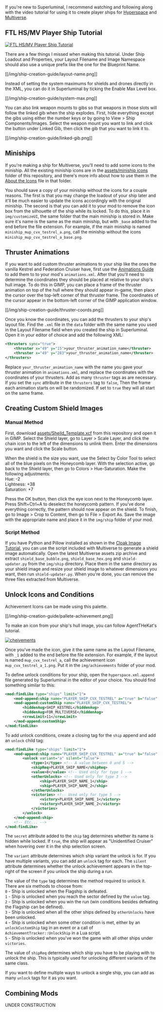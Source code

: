 If you're new to Superluminal, I recommend watching and following along with the video tutorial for using it to create player ships for [Hyperspace](https://subsetgames.com/forum/viewtopic.php?t=35095) and [Multiverse](https://subsetgames.com/forum/viewtopic.php?t=35332).

## FTL HS/MV Player Ship Tutorial
[![FTL HS/MV Player Ship Tutorial](https://img.youtube.com/vi/3PSGVwlA95o/maxresdefault.jpg)](https://www.youtube.com/watch?v=3PSGVwlA95o)

There are a few things I missed when making this tutorial. Under Ship Loadout and Properties, your Layout Filename and Image Namespace should also use a unique prefix like the one for the Blueprint Name.

[[/img/ship-creation-guide/layout-name.png]]

Instead of setting the system maximums for shields and drones directly in the XML, you can do it in Superluminal by ticking the Enable Max Level box.

[[/img/ship-creation-guide/system-max.png]]

You can also link weapon mounts to gibs so that weapons in those slots will follow the linked gib when the ship explodes. First, hide everything except the gibs using either the number keys or by going to View > Ship Components/Images. Select the weapon mount you want to link and click the button under Linked Gib, then click the gib that you want to link it to.

[[/img/ship-creation-guide/linked-gib.png]]

## Miniships

If you're making a ship for Multiverse, you'll need to add some icons to the miniship. All the existing miniship icons are in the [assets/miniship icons](../blob/master/assets/miniship%20icons) folder of this repository, and there's more info about how to use them in the [About the Icons](../blob/master/assets/miniship%20icons/About-the-Icons.md) file in that folder.

You should save a copy of your miniship without the icons for a couple reasons. The first is that you may change the loadout of your ship later and it'll be much easier to update the icons accordingly with the original miniship. The second is that you can add it to your mod to remove the icon box from the silhouette of the ship while its locked. To do this, place it in `img/customizeUI`, the same folder that the main miniship is stored in. Make sure it's name is the same as the main miniship, but with `_base` added to the end before the file extension. For example, if the main miniship is named `miniship_mup_cvx_testrel_a.png`, call the miniship without the icons `miniship_mup_cvx_testrel_a_base.png`.

## Thruster Animations

If you want to add custom thruster animations to your ship like the ones the vanilla Kestrel and Federation Cruiser have, first use the [Animations Guide](Animations-Guide) to add them to to your mod's `animations.xml`. After that you'll need to determine the coordinates they should be placed at relative to your ship's hull image. To do this in GIMP, you can place a frame of the thruster animation on top of the hull where they should appear in-game, then place the cursor over the top-left corner of that thruster frame. The coordinates of the cursor appear in the bottom-left corner of the GIMP application window.

[[/img/ship-creation-guide/thruster-coords.png]]

Once you know the coordinates, you can add the thrusters to your ship's layout file. Find the `.xml` file in the `data` folder with the same name you used in the Layout Filename field when you created the ship in Superluminal. Open it in your editor of choice and add the following XML:

```xml
<thrusters sync="true">
    <thruster x="49" y="15">your_thruster_animation_name</thruster>
    <thruster x="49" y="283">your_thruster_animation_name</thruster>
</thrusters>
```

Replace `your_thruster_animation_name` with the name you gave your thruster animation in `animations.xml`, and replace the coordinates with the coordinates of your thrusters. Add as many `thruster` tags as are necessary. If you set the `sync` attribute in the `thrusters` tag to `false`, Then the frame each animation starts on will be randomized. If set to `true` they will all start on the same frame.

## Creating Custom Shield Images

### Manual Method

First, download [assets/Sheild_Template.xcf](../blob/master/assets/Sheild_Template.xcf) from this repository and open it in GIMP. Select the Shield layer, go to Layer > Scale Layer, and click the chain icon to the left of the dimensions to unlink them. Enter the dimensions you want and click the Scale button.

When the shield is the size you want, use the Select by Color Tool to select all of the blue pixels on the Honeycomb layer. With the selection active, go back to the Shield layer, then go to Colors > Hue-Saturation. Make the following adjustments:<br/>
Hue: -2<br/>
Lightness: +38<br/>
Saturation: +7<br/>

Press the OK button, then click the eye icon next to the Honeycomb layer. Press Shift+Ctrl+A to deselect the honeycomb pattern. If you've done everything correctly, the pattern should now appear on the shield. To finish, go to Image > Crop to Content, then go to File > Export As. Save the image with the appropriate name and place it in the `img/ship` folder of your mod.

### Script Method

If you have Python and Pillow installed as shown in the [Cloak Image Tutorial](https://youtu.be/08GqtK9hUjE), you can use the script included with Multiverse to generate a shield image automatically. Open the latest Multiverse assets zip archive and extract `shield_base_bubble.png`, `shield_base_hex.png` and `shield-updater.py` from the `img/ship` directory. Place them in the same directory as your shield image and resize your shield image to whatever dimensions you want, then run `shield-updater.py`. When you're done, you can remove the three files extracted from Multiverse.

## Unlock Icons and Conditions

Achievement Icons can be made using this palette.

[[/img/ship-creation-guide/pallete-achievement.png]]

To make an icon from your ship's hull image, you can follow AgentTHeKat's tutorial.

[![cheivements](https://img.youtube.com/vi/HNQs6TZ3xVw/maxresdefault.jpg)](https://www.youtube.com/watch?v=HNQs6TZ3xVw)

Once you've made the icon, give it the same name as the Layout Filename, with `_1` added to the end before the file extension. For example, if the layout is named `mup_cvx_testrel_a`, call the achievement icon `mup_cvx_testrel_a_1.png`. Put it in the `img/achievements` folder of your mod.

To define unlock conditions for your ship, open the `hyperspace.xml.append` file generated by Superluminal in the editor of your choice. You should find something similar to this:

```xml
<mod:findLike type="ships" limit="1">
    <mod-append:ship name="PLAYER_SHIP_CVX_TESTREL" a="true" b="false" c="false" />
    <mod-append:customShip name="PLAYER_SHIP_CVX_TESTREL">
        <hiddenAug>SHIP_KESTREL</hiddenAug>
        <hiddenAug>FOR_MULTIVERSE</hiddenAug>
        <crewLimit>11</crewLimit>
    </mod-append:customShip>
</mod:findLike>
```

To add unlock conditions, create a closing tag for the `ship` append and add an `unlock` child tag:

```xml
<mod:findLike type="ships" limit="1">
    <mod-append:ship name="PLAYER_SHIP_CVX_TESTREL" a="true" b="false" c="false" secret="false">
		<unlock variant="a" silent="false">
            <type>1</type> <!-- A value between 0 and 5 -->
            <shipReq>PLAYER_SHIP_NAME</shipReq>
            <value>8</value> <!-- Used only for type 1 -->
            <otherUnlocks> <!-- Used only for type 3 -->
                <ship>PLAYER_SHIP_NAME_1</ship>
                <ship>PLAYER_SHIP_NAME_2</ship>
            </otherUnlocks>
            <victories> <!-- Used only for type 5 -->
                <victory>PLAYER_SHIP_NAME_1</victory>
                <victory>PLAYER_SHIP_NAME_2</victory>
            </victories>
        </unlock>
    </mod-append:ship>
    <!-- Etc... -->
</mod:findLike>
```

The `secret` attribute added to the `ship` tag determines whether its name is hidden while locked. If `true`, the ship will appear as "Unidentified Cruiser" when hovering over it in the ship selection screen.

The `variant` attribute determines which ship variant the unlock is for. If you have multiple variants, you can add an `unlock` tag for each. The `silent` attribute determines whether the unlock achievement appears in the top-right of the screen if you unlock the ship during a run.

The value of the `type` tag determines the method required to unlock it. There are six methods to choose from:<br/>
`0` - Ship is unlocked when the Flagship is defeated.<br/>
`1` - Ship is unlocked when you reach the sector defined by the `value` tag.<br/>
`2` - Ship is unlocked when you win the run (win conditions besides defeating the Flagship can be defined).<br/>
`3` - Ship is unlocked when all the other ships defined by `otherUnlocks` have been unlocked.<br/>
`4` - Ship is unlocked when some other condition is met, either by an `unlockCustomShip` tag in an event or a call of `AchievementTracker::UnlockShip` in a Lua script.<br/>
`5` - Ship is unlocked when you've won the game with all other ships under `victories`.

The value of `shipReq` determines which ship you have to be playing with to unlock the ship. This is typically used for unlocking different variants of the same class.

If you want to define multiple ways to unlock a single ship, you can add as many `unlock` tags for it as you want.

## Combining Mods

UNDER CONSTRUCTION
